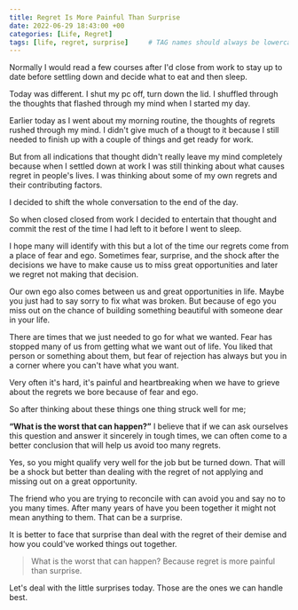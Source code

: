 ```yaml
---
title: Regret Is More Painful Than Surprise
date: 2022-06-29 18:43:00 +00
categories: [Life, Regret]
tags: [life, regret, surprise]     # TAG names should always be lowercase
---
```


Normally I would read a few courses after I'd close from work to stay up to date before settling down and decide what to eat and then sleep.

Today was different. I shut my pc off, turn down the lid. I shuffled through the thoughts that flashed through my mind when I started my day.

Earlier today as I went about my morning routine, the thoughts of regrets rushed through my mind. I didn't give much of a thougt to it because I still needed to finish up with a couple of things and get ready for work.

But from all indications that thought didn't really leave my mind completely because when I settled down at work I was still thinking about what causes regret in people's lives. I was thinking about some of my own regrets and their contributing factors. 

I decided to shift the whole conversation to the end of the day.

So when closed closed from work I decided to entertain that thought and commit the rest of the time I had left to it before I went to sleep.

I hope many will identify with this but a lot of the time our regrets come from a place of fear and ego. Sometimes fear, surprise, and the shock after the decisions we have to make cause us to miss great opportunities and later we regret not making that decision.

Our own ego also comes between us and great opportunities in life. Maybe you just had to say sorry to fix what was broken. But because of ego you miss out on the chance of building something beautiful with someone dear in your life.

There are times that we just needed to go for what we wanted. Fear has stopped many of us from getting what we want out of life. You liked that person or something about them, but fear of rejection has always but you in a corner where you can't have what you want.

Very often it's hard, it's painful and heartbreaking when we have to grieve about the regrets we bore because of fear and ego.

So after thinking about these things one thing struck well for me; 

**“What is the worst that can happen?”** I believe that if we can ask ourselves this question and answer it sincerely in tough times, we can often come to a better conclusion that will help us avoid too many regrets.

Yes, so you might qualify very well for the job but be turned down. That will be a shock but better than dealing with the regret of not applying and missing out on a great opportunity.

The friend who you are trying to reconcile with can avoid you and say no to you many times. After many years of have you been together it might not mean anything to them. That can be a surprise. 

It is better to face that surprise than deal with the regret of their demise and how you could've worked things out together.

> What is the worst that can happen? Because regret is more painful than surprise.

Let's deal with the little surprises today. Those are the ones we can handle best. 

